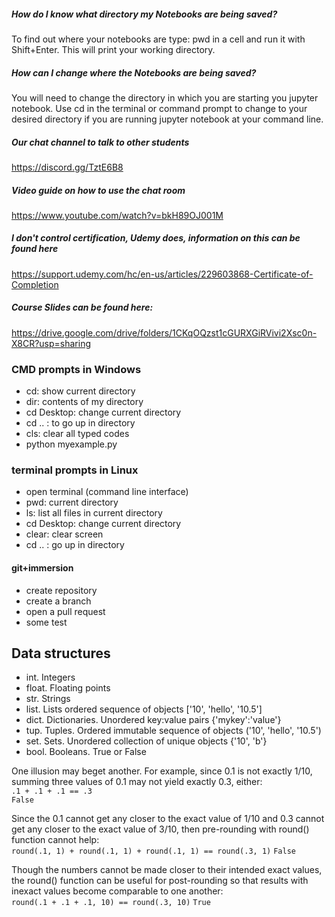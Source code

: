 ##### How do I know what directory my Notebooks are being saved?
To find out where your notebooks are type: pwd in a cell and run it with Shift+Enter. This will print your working directory.

##### How can I change where the Notebooks are being saved?
You will need to change the directory in which you are starting you jupyter notebook. Use cd in the terminal or command prompt to change to your desired directory if you are running jupyter notebook at your command line.

##### Our chat channel to talk to other students
https://discord.gg/TztE6B8
  
##### Video guide on how to use the chat room
https://www.youtube.com/watch?v=bkH89OJ001M 

##### I don't control certification, Udemy does, information on this can be found here
https://support.udemy.com/hc/en-us/articles/229603868-Certificate-of-Completion

##### Course Slides can be found here:
https://drive.google.com/drive/folders/1CKqOQzst1cGURXGiRVivi2Xsc0n-X8CR?usp=sharing

### CMD prompts in Windows
* cd: show current directory
* dir:  contents of my directory
* cd Desktop: change current directory
* cd .. : to go up in directory
* cls: clear all typed codes
* python myexample.py

### terminal prompts in Linux
* open terminal (command line interface)
* pwd: current directory
* ls: list all files in current directory
* cd Desktop: change current directory
* clear: clear screen
* cd .. : go up in directory

#### git+immersion
* create repository
* create a branch
* open a pull request
* some test

## Data structures
* int. Integers
* float. Floating points
* str. Strings
* list. Lists ordered sequence of objects ['10', 'hello', '10.5']
* dict. Dictionaries. Unordered key:value pairs {'mykey':'value'}
* tup. Tuples. Ordered immutable sequence of objects ('10', 'hello', '10.5')
* set. Sets. Unordered collection of unique objects {'10', 'b'}
* bool. Booleans. True or False

One illusion may beget another. For example, since 0.1 is not exactly 1/10, summing three values of 0.1 may not yield exactly 0.3, either:          
`.1 + .1 + .1 == .3`     
`False`

Since the 0.1 cannot get any closer to the exact value of 1/10 and 0.3 cannot get any closer to the exact value of 3/10, then pre-rounding with round() function cannot help:             
`round(.1, 1) + round(.1, 1) + round(.1, 1) == round(.3, 1)`
`False`           

Though the numbers cannot be made closer to their intended exact values, the round() function can be useful for post-rounding so that results with inexact values become comparable to one another:           
`round(.1 + .1 + .1, 10) == round(.3, 10)`
`True`

